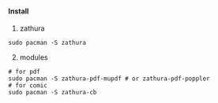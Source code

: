 #### Install
1. zathura
```shell
sudo pacman -S zathura
```
2. modules
```shell
# for pdf
sudo pacman -S zathura-pdf-mupdf # or zathura-pdf-poppler
# for comic
sudo pacman -S zathura-cb
```